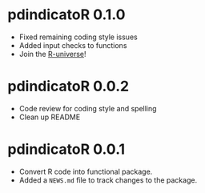 # pdindicatoR 0.1.0

* Fixed remaining coding style issues
* Added input checks to functions
* Join the [R-universe](https://b-cubed-eu.r-universe.dev/)!

# pdindicatoR 0.0.2

* Code review for coding style and spelling
* Clean up README

# pdindicatoR 0.0.1

* Convert R code into functional package.
* Added a `NEWS.md` file to track changes to the package.
